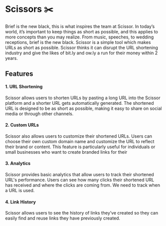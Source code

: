 # Scissors ✂️

Brief is the new black, this is what inspires the team at Scissor. In today’s world, it’s important to keep things as short as possible, and this applies to more concepts than you may realize. From music, speeches, to wedding receptions, brief is the new black. Scissor is a simple tool which makes URLs as short as possible. Scissor thinks it can disrupt the URL shortening industry and give the likes of bit.ly and ow.ly a run for their money within 2 years.

##  Features
#### 1. URL Shortening
Scissor allows users to shorten URLs by pasting a long URL into the Scissor platform and a shorter URL gets automatically generated. The shortened URL is designed to be as short as possible, making it easy to share on social media or through other channels.

#### 2. Custom URLs
Scissor also allows users to customize their shortened URLs. Users can choose their own custom domain name and customize the URL to reflect their brand or content. This feature is particularly useful for individuals or small businesses who want to create branded links for their 

#### 3. Analytics
Scissor provides basic analytics that allow users to track their shortened URL's performance. Users can see how many clicks their shortened URL has received and where the clicks are coming from. We need to track when a URL is used.

#### 4. Link History
Scissor allows users to see the history of links they’ve created so they can easily find and reuse links they have previously created.
